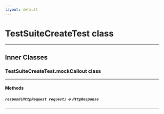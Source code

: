 ```yaml
---
layout: default
---
```

# TestSuiteCreateTest class
---
## Inner Classes

### TestSuiteCreateTest.mockCallout class
---
#### Methods
##### `respond(HttpRequest request)` → `HttpResponse`
---
